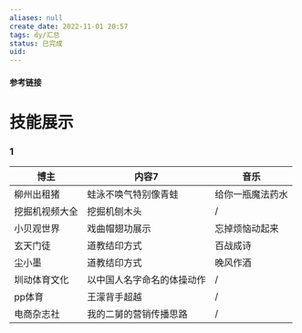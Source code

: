 ```yaml
---
aliases: null
create_date: 2022-11-01 20:57
tags: dy/汇总
status: 已完成
uid: 
---
```



#### 参考链接

# 技能展示

### 1

| 博主 | 内容7 | 音乐 |
| --- | --- | --- |
| 柳州出租猪 | 蛙泳不唤气特别像青蛙 | 给你一瓶魔法药水 |
| 挖掘机视频大全 | 挖掘机刨木头 | / |
| 小贝观世界 | 戏曲帽翅功展示 | 忘掉烦恼动起来 |
| 玄天门徒 | 道教结印方式 | 百战成诗 |
| 尘小墨 | 道教结印方式 | 晚风作酒 |
| 圳动体育文化 | 以中国人名字命名的体操动作 | / |
| pp体育 | 王濛背手超越 | / |
| 电商杂志社 | 我的二舅的营销传播思路 | / |